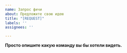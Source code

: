 ```yaml
---
name: Запрос фичи
about: Предложите свою идею
title: "[REQUEST]"
labels: ''
assignees: ''

---
```


**Просто опишите какую команду вы бы хотели видеть.**

